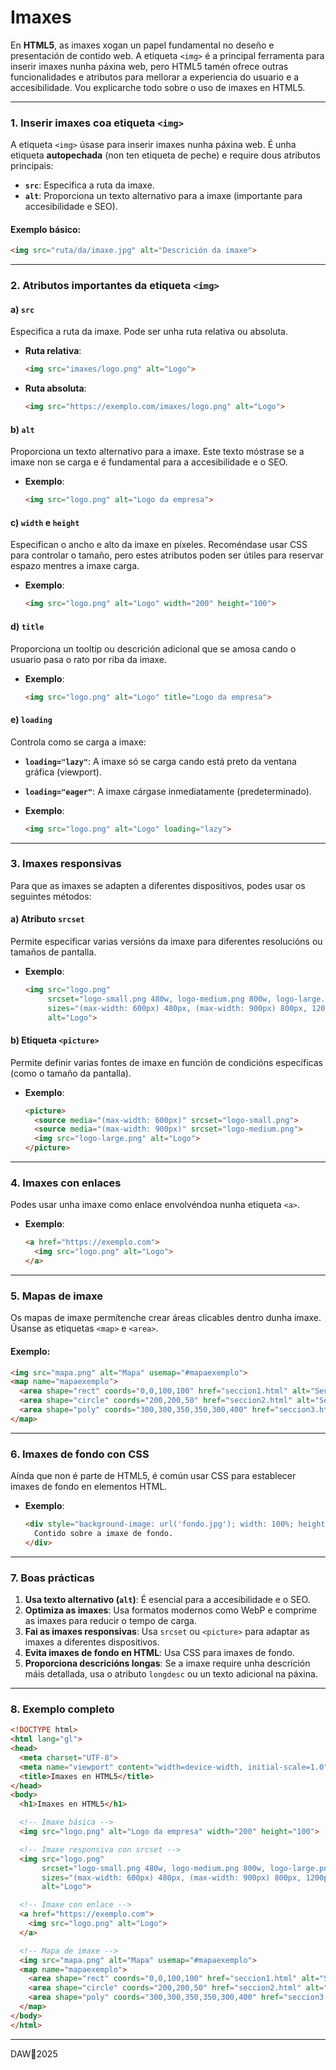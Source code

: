 # Imaxes

En **HTML5**, as imaxes xogan un papel fundamental no deseño e presentación de contido web. A etiqueta `<img>` é a principal ferramenta para inserir imaxes nunha páxina web, pero HTML5 tamén ofrece outras funcionalidades e atributos para mellorar a experiencia do usuario e a accesibilidade. Vou explicarche todo sobre o uso de imaxes en HTML5.

---

### **1. Inserir imaxes coa etiqueta `<img>`**
A etiqueta `<img>` úsase para inserir imaxes nunha páxina web. É unha etiqueta **autopechada** (non ten etiqueta de peche) e require dous atributos principais:
- **`src`**: Especifica a ruta da imaxe.
- **`alt`**: Proporciona un texto alternativo para a imaxe (importante para accesibilidade e SEO).

#### **Exemplo básico**:
```html
<img src="ruta/da/imaxe.jpg" alt="Descrición da imaxe">
```

---

### **2. Atributos importantes da etiqueta `<img>`**

#### **a) `src`**
Especifica a ruta da imaxe. Pode ser unha ruta relativa ou absoluta.

- **Ruta relativa**:
  ```html
  <img src="imaxes/logo.png" alt="Logo">
  ```
- **Ruta absoluta**:
  ```html
  <img src="https://exemplo.com/imaxes/logo.png" alt="Logo">
  ```

#### **b) `alt`**
Proporciona un texto alternativo para a imaxe. Este texto móstrase se a imaxe non se carga e é fundamental para a accesibilidade e o SEO.

- **Exemplo**:
  ```html
  <img src="logo.png" alt="Logo da empresa">
  ```

#### **c) `width` e `height`**
Especifican o ancho e alto da imaxe en píxeles. Recoméndase usar CSS para controlar o tamaño, pero estes atributos poden ser útiles para reservar espazo mentres a imaxe carga.

- **Exemplo**:
  ```html
  <img src="logo.png" alt="Logo" width="200" height="100">
  ```

#### **d) `title`**
Proporciona un tooltip ou descrición adicional que se amosa cando o usuario pasa o rato por riba da imaxe.

- **Exemplo**:
  ```html
  <img src="logo.png" alt="Logo" title="Logo da empresa">
  ```

#### **e) `loading`**
Controla como se carga a imaxe:
- **`loading="lazy"`**: A imaxe só se carga cando está preto da ventana gráfica (viewport).
- **`loading="eager"`**: A imaxe cárgase inmediatamente (predeterminado).

- **Exemplo**:
  ```html
  <img src="logo.png" alt="Logo" loading="lazy">
  ```

---

### **3. Imaxes responsivas**
Para que as imaxes se adapten a diferentes dispositivos, podes usar os seguintes métodos:

#### **a) Atributo `srcset`**
Permite especificar varias versións da imaxe para diferentes resolucións ou tamaños de pantalla.

- **Exemplo**:
  ```html
  <img src="logo.png" 
       srcset="logo-small.png 480w, logo-medium.png 800w, logo-large.png 1200w"
       sizes="(max-width: 600px) 480px, (max-width: 900px) 800px, 1200px"
       alt="Logo">
  ```

#### **b) Etiqueta `<picture>`**
Permite definir varias fontes de imaxe en función de condicións específicas (como o tamaño da pantalla).

- **Exemplo**:
  ```html
  <picture>
    <source media="(max-width: 600px)" srcset="logo-small.png">
    <source media="(max-width: 900px)" srcset="logo-medium.png">
    <img src="logo-large.png" alt="Logo">
  </picture>
  ```

---

### **4. Imaxes con enlaces**
Podes usar unha imaxe como enlace envolvéndoa nunha etiqueta `<a>`.

- **Exemplo**:
  ```html
  <a href="https://exemplo.com">
    <img src="logo.png" alt="Logo">
  </a>
  ```

---

### **5. Mapas de imaxe**
Os mapas de imaxe permítenche crear áreas clicables dentro dunha imaxe. Úsanse as etiquetas `<map>` e `<area>`.

#### **Exemplo**:
```html
<img src="mapa.png" alt="Mapa" usemap="#mapaexemplo">
<map name="mapaexemplo">
  <area shape="rect" coords="0,0,100,100" href="seccion1.html" alt="Sección 1">
  <area shape="circle" coords="200,200,50" href="seccion2.html" alt="Sección 2">
  <area shape="poly" coords="300,300,350,350,300,400" href="seccion3.html" alt="Sección 3">
</map>
```

---

### **6. Imaxes de fondo con CSS**
Aínda que non é parte de HTML5, é común usar CSS para establecer imaxes de fondo en elementos HTML.

- **Exemplo**:
  ```html
  <div style="background-image: url('fondo.jpg'); width: 100%; height: 300px;">
    Contido sobre a imaxe de fondo.
  </div>
  ```

---

### **7. Boas prácticas**
1. **Usa texto alternativo (`alt`)**: É esencial para a accesibilidade e o SEO.
2. **Optimiza as imaxes**: Usa formatos modernos como WebP e comprime as imaxes para reducir o tempo de carga.
3. **Fai as imaxes responsivas**: Usa `srcset` ou `<picture>` para adaptar as imaxes a diferentes dispositivos.
4. **Evita imaxes de fondo en HTML**: Usa CSS para imaxes de fondo.
5. **Proporciona descricións longas**: Se a imaxe require unha descrición máis detallada, usa o atributo `longdesc` ou un texto adicional na páxina.

---

### **8. Exemplo completo**
```html
<!DOCTYPE html>
<html lang="gl">
<head>
  <meta charset="UTF-8">
  <meta name="viewport" content="width=device-width, initial-scale=1.0">
  <title>Imaxes en HTML5</title>
</head>
<body>
  <h1>Imaxes en HTML5</h1>

  <!-- Imaxe básica -->
  <img src="logo.png" alt="Logo da empresa" width="200" height="100">

  <!-- Imaxe responsiva con srcset -->
  <img src="logo.png" 
       srcset="logo-small.png 480w, logo-medium.png 800w, logo-large.png 1200w"
       sizes="(max-width: 600px) 480px, (max-width: 900px) 800px, 1200px"
       alt="Logo">

  <!-- Imaxe con enlace -->
  <a href="https://exemplo.com">
    <img src="logo.png" alt="Logo">
  </a>

  <!-- Mapa de imaxe -->
  <img src="mapa.png" alt="Mapa" usemap="#mapaexemplo">
  <map name="mapaexemplo">
    <area shape="rect" coords="0,0,100,100" href="seccion1.html" alt="Sección 1">
    <area shape="circle" coords="200,200,50" href="seccion2.html" alt="Sección 2">
    <area shape="poly" coords="300,300,350,350,300,400" href="seccion3.html" alt="Sección 3">
  </map>
</body>
</html>
```

---

DAW🧊2025

